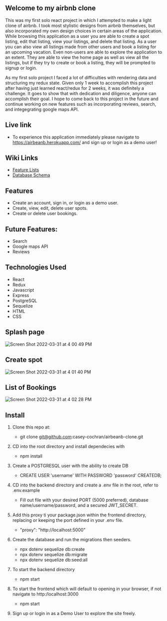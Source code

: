 ## Welcome to my airbnb clone 
   
   This was my first solo react project in which I attempted to make a light clone of airbnb. I took most stylistic designs from airbnb
   themselves, but also incorporated my own design choices in certain areas of the application. While browsing this application as a user
   you are able to create a spot listing, edit that listing, view your listings, and delete that listing. As a user you can also view all 
   listings made from other users and book a listing for an upcoming vacation. Even non-users are able to explore the application to an extent. 
   They are able to view the home page as well as view all the listings, but if they try to create or book a listing, they will be prompted
   to signup or login. 
   
   As my first solo project I faced a lot of difficulties with rendering data and structuring my redux state. Given only 1 week to accomplish
   this project after having just learned react/redux for 2 weeks, it was definitely a challenge. It goes to show that with dedication and
   diligence, anyone can accomplish their goal. I hope to come back to this project in the future and continue working on new features such
   as incorporating reviews, search, and integegrating google maps API. 
   
## Live link
   
   * To experience this application immediately please navigate to https://airbeanb.herokuapp.com/ and sign up or login as a demo user!

## Wiki Links

* [Feature Lists](https://github.com/casey-cochran/airbeanb-clone/wiki/Feature-List)
* [Database Schema](https://github.com/casey-cochran/airbeanb-clone/wiki/Database-Schema)

## Features

* Create an account, sign in, or login as a demo user.
* Create, view, edit, delete user spots.
* Create or delete user bookings.

## Future Features:

* Search
* Google maps API
* Reviews

## Technologies Used

  * React
  * Redux
  * Javascript
  * Express
  * PostgreSQL
  * Sequelize
  * HTML
  * CSS

## Splash page 

![Screen Shot 2022-03-31 at 4 00 49 PM](https://user-images.githubusercontent.com/90711743/161163310-58165d3e-f9fd-4e73-851e-063589e5f05e.png)

## Create spot

![Screen Shot 2022-03-31 at 4 01 40 PM](https://user-images.githubusercontent.com/90711743/161163396-dbf885ab-d335-489c-bbb3-93e2011cdcaf.png)

## List of Bookings

![Screen Shot 2022-03-31 at 4 02 28 PM](https://user-images.githubusercontent.com/90711743/161163484-bd16ea12-1f56-4c90-afbd-d696c68e3da4.png)

## Install

1. Clone this repo at: 
   - git clone git@github.com:casey-cochran/airbeanb-clone.git


2. CD into the root directory and install dependecies with 
   - npm install


3. Create a POSTGRESQL user with the ability to create DB
   - CREATE USER 'username' WITH PASSWORD 'password' CREATEDB;
   
4. CD into the backend directory and create a .env file in the root, refer to .env.example
    - Fill out file with your desired PORT (5000 preferred), database name/username/password, and a secured JWT_SECRET.
    
5. Add this proxy ti your package.json within the frontend directory, replacing or keeping the port defined in your .env file.
    - "proxy": "http://localhost:5000"

6. Create the database and run the migrations then seeders.
    - npx dotenv sequelize db:create
    - npx dotenv sequelize db:migrate
    - npx dotenv sequelize db:seed:all

7. To start the backend directory
    - npm start
    
8. To start the frontend which will default to opening in your browser, if not navigate to http:/localhost:3000
    - npm start
    
10. Sign up or login in as a Demo User to explore the site freely. 
